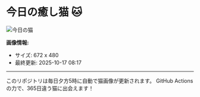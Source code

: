# 今日の癒し猫 🐱

![今日の猫](https://cdn2.thecatapi.com/images/2so.jpg)

**画像情報:**
- サイズ: 672 x 480
- 最終更新: 2025-10-17 08:17

---

このリポジトリは毎日夕方5時に自動で猫画像が更新されます。
GitHub Actionsの力で、365日違う猫に出会えます！
